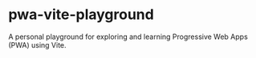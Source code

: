 # pwa-vite-playground
A personal playground for exploring and learning Progressive Web Apps (PWA) using Vite.
